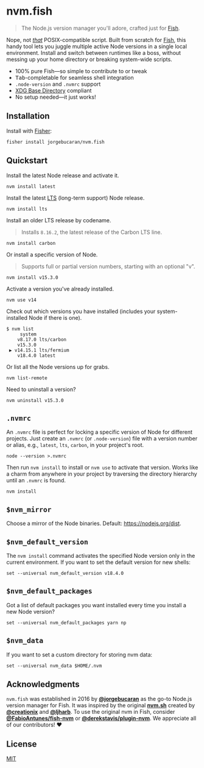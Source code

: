 # nvm.fish

> The Node.js version manager you'll adore, crafted just for [Fish](https://fishshell.com).

Nope, not [_that_](https://github.com/nvm-sh/nvm) POSIX-compatible script. Built from scratch for [Fish](https://fishshell.com), this handy tool lets you juggle multiple active Node versions in a single local environment. Install and switch between runtimes like a boss, without messing up your home directory or breaking system-wide scripts.

- 100% pure Fish—so simple to contribute to or tweak
- <kbd>Tab</kbd>-completable for seamless shell integration
- `.node-version` and `.nvmrc` support
- [XDG Base Directory](https://specifications.freedesktop.org/basedir-spec/basedir-spec-latest.html) compliant
- No setup needed—it just works!

## Installation

Install with [Fisher](https://github.com/jorgebucaran/fisher):

```console
fisher install jorgebucaran/nvm.fish
```

## Quickstart

Install the latest Node release and activate it.

```console
nvm install latest
```

Install the latest [LTS](https://github.com/nodejs/Release) (long-term support) Node release.

```console
nvm install lts
```

Install an older LTS release by codename.

> Installs `8.16.2`, the latest release of the Carbon LTS line.

```console
nvm install carbon
```

Or install a specific version of Node.

> Supports full or partial version numbers, starting with an optional "v".

```console
nvm install v15.3.0
```

Activate a version you've already installed.

```console
nvm use v14
```

Check out which versions you have installed (includes your system-installed Node if there is one).

```console
$ nvm list
     system
    v8.17.0 lts/carbon
    v15.3.0
 ▶ v14.15.1 lts/fermium
    v18.4.0 latest
```

Or list all the Node versions up for grabs.

```console
nvm list-remote
```

Need to uninstall a version?

```console
nvm uninstall v15.3.0
```

## `.nvmrc`

An `.nvmrc` file is perfect for locking a specific version of Node for different projects. Just create an `.nvmrc` (or `.node-version`) file with a version number or alias, e.g., `latest`, `lts`, `carbon`, in your project's root.

```console
node --version >.nvmrc
```

Then run `nvm install` to install or `nvm use` to activate that version. Works like a charm from anywhere in your project by traversing the directory hierarchy until an `.nvmrc` is found.

```console
nvm install
```

## `$nvm_mirror`

Choose a mirror of the Node binaries. Default: https://nodejs.org/dist.

## `$nvm_default_version`

The `nvm install` command activates the specified Node version only in the current environment. If you want to set the default version for new shells:

```fish
set --universal nvm_default_version v18.4.0
```

## `$nvm_default_packages`

Got a list of default packages you want installed every time you install a new Node version?

```fish
set --universal nvm_default_packages yarn np
```

## `$nvm_data`

If you want to set a custom directory for storing nvm data:

```fish
set --universal nvm_data $HOME/.nvm
```

## Acknowledgments

`nvm.fish` was established in 2016 by [**@jorgebucaran**](https://github.com/jorgebucaran) as the go-to Node.js version manager for Fish. It was inspired by the original [**nvm.sh**](https://github.com/nvm-sh/nvm) created by [**@creationix**](https://github.com/creationix) and [**@ljharb**](https://github.com/ljharb). To use the original nvm in Fish, consider [**@FabioAntunes/fish-nvm**](https://github.com/FabioAntunes/fish-nvm) or [**@derekstavis/plugin-nvm**](https://github.com/derekstavis/plugin-nvm). We appreciate all of our contributors! ❤️

## License

[MIT](LICENSE.md)
